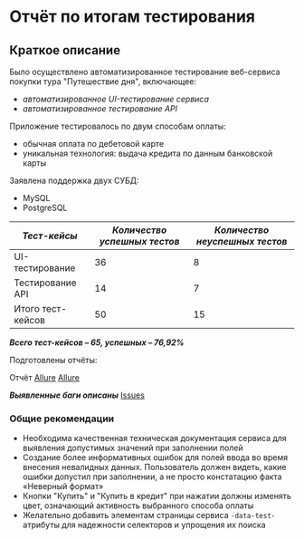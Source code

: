 # Отчёт по итогам тестирования
## Краткое описание
Было осуществлено автоматизированное тестирование веб-сервиса покупки тура "Путешествие дня", включающее:
* *автоматизированное UI-тестирование сервиса*
* *автоматизированное тестирование API*

Приложение тестировалось по двум способам оплаты:
- обычная оплата по дебетовой карте
- уникальная технология: выдача кредита по данным банковской карты

Заявлена поддержка двух СУБД:
* MySQL
* PostgreSQL

| ***Тест-кейсы***  | ***Количество успешных тестов*** | ***Количество неуспешных тестов*** |
|-------------------|----------------------------------|------------------------------------|
| UI-тестирование   | 	36                              | 	8                                 |
| Тестирование API  | 	14                              | 	7                                 |     	
| Итого тест-кейсов | 	50                              | 	15                                | 


***Всего тест-кейсов – 65, успешных – 76,92%***

Подготовлены отчёты:

Отчёт [Allure](https://github.com/munami2008223/Diplom/blob/main/documents/Screenshot_10)
[Allure](http://172.24.192.1:50621/index.html)

***Выявленные баги описаны*** [Issues](https://github.com/munami2008223/Diplom/issues)

### Общие рекомендации
* Необходима качественная техническая документация сервиса для выявления допустимых значений при заполнении полей
* Создание более информативных ошибок для полей ввода во время внесения невалидных данных. Пользователь должен видеть, какие ошибки допустил при заполнении, а не просто констатацию факта «Неверный формат»
* Кнопки "Купить" и "Купить в кредит" при нажатии должны изменять цвет, означающий активность выбранного способа оплаты
* Желательно добавить элементам страницы сервиса ```-data-test-``` атрибуты для надежности селекторов и упрощения их поиска










